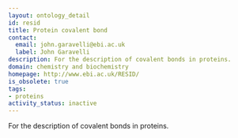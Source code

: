 ```yaml
---
layout: ontology_detail
id: resid
title: Protein covalent bond
contact:
  email: john.garavelli@ebi.ac.uk
  label: John Garavelli
description: For the description of covalent bonds in proteins.
domain: chemistry and biochemistry
homepage: http://www.ebi.ac.uk/RESID/
is_obsolete: true
tags:
- proteins
activity_status: inactive
---
```


For the description of covalent bonds in proteins.
